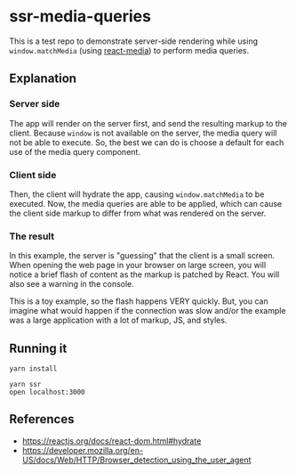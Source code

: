 # ssr-media-queries

This is a test repo to demonstrate server-side rendering while using `window.matchMedia` (using [react-media](https://github.com/ReactTraining/react-media))
to perform media queries.


## Explanation

### Server side

The app will render on the server first, and send the resulting markup to the client. Because `window` is not available 
on the server, the media query will not be able to execute. So, the best we can do is choose a default for each use of the 
media query component. 

### Client side

Then, the client will hydrate the app, causing `window.matchMedia` to be executed. Now, the media queries are able to be 
applied, which can cause the client side markup to differ from what was rendered on the server.

### The result 

In this example, the server is "guessing" that the client is a small screen. When opening the web page in your browser on 
large screen, you will notice a brief flash of content as the markup is patched by React. You will also see a warning
in the console.  

This is a toy example, so the flash happens VERY quickly. But, you can imagine what would happen if the connection was slow
and/or the example was a large application with a lot of markup, JS, and styles.


## Running it

```
yarn install

yarn ssr
open localhost:3000
```

## References

* https://reactjs.org/docs/react-dom.html#hydrate
* https://developer.mozilla.org/en-US/docs/Web/HTTP/Browser_detection_using_the_user_agent
